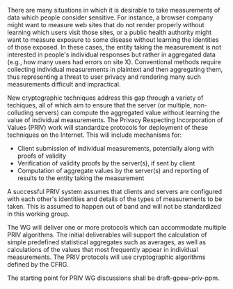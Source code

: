 There are many situations in which it is desirable to take
measurements of data which people consider sensitive. For instance,
a browser company might want to measure web sites that do not render properly without learning which users visit those sites, 
or a public health authority might want to measure exposure to some disease without learning the identities of those exposed. In these cases, the entity taking the
measurement is not interested in people's individual responses but
rather in aggregated data (e.g., how many users had errors on site X).
Conventional methods require collecting individual measurements in plaintext and then
aggregating them, thus representing a threat to user privacy and
rendering many such measurements difficult and impractical.

New cryptographic techniques address this gap through a variety of techiques, all of which aim to ensure that the server (or multiple, non-colluding servers) can compute the aggregated value without learning the value of individual measurements. The Privacy Respecting Incorporation of Values (PRIV) work will standardize
protocols for deployment of these techniques on the Internet. This
will include mechanisms for:
         
- Client submission of individual measurements, potentially along with proofs of validity
- Verification of validity proofs by the server(s), if sent by client
- Computation of aggregate values by the server(s) and reporting of
  results to the entity taking the measurement

A successful PRIV system assumes that clients and servers
are configured with each other's identities and details of the types of
measurements to be taken. This is assumed to happen out of band
and will not be standardized in this working group.

The WG will deliver one or more protocols which can accommodate multiple
PRIV algorithms. The initial deliverables will support the calculation of simple
predefined statistical aggregates such as averages, as well as calculations of the values that most frequently appear in individual measurements.  The PRIV protocols will use
cryptographic algorithms defined by the CFRG.

The starting point for PRIV WG discussions shall be draft-gpew-priv-ppm.










            
